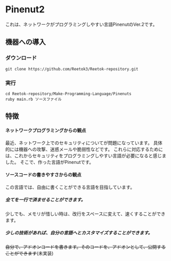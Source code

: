 # Pinenut2
これは、ネットワークがプログラミングしやすい言語PinenutのVer.2です。
## 機器への導入
### ダウンロード
`git clone https://github.com/Reetok3/Reetok-repository.git`
### 実行
```
cd Reetok-repository/Make-Programming-Language/Pinenuts
ruby main.rb ソースファイル
```
## 特徴
#### ネットワークプログラミングからの観点
最近、ネットワーク上でのセキュリティについてが問題になっています。
具体的には機器への攻撃、迷惑メールや脆弱性などです。
これらに対応するためには、これからセキュリティをプログラミングしやすい言語が必要になると感じました。
そこで、作った言語がPinenutです。
#### ソースコードの書きやすさからの観点
この言語では、自由に書くことができる言語を目指しています。
##### 全てを一行で済ませることができます。
少しでも、メモリが惜しい時は、改行をスペースに変えて、速くすることができます。
##### 少しの技術があれば、自分の言語へとカスタマイズすることができます。
~~自分で、アドオンコードを書きます。そのコードを、アドオンとして、公開することができます~~(未実装)
